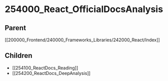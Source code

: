 # 254000_React_OfficialDocsAnalysis

## Parent
[[200000_Frontend/240000_Frameworks_Libraries/242000_React/Index]]

## Children
- [[254100_ReactDocs_Reading]]
- [[254200_ReactDocs_DeepAnalysis]]

